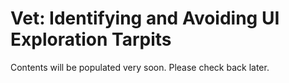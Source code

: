 # Vet: Identifying and Avoiding UI Exploration Tarpits

Contents will be populated very soon. Please check back later.
